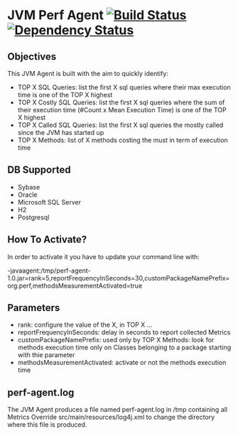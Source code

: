 JVM Perf Agent [![Build Status](https://travis-ci.org/agigleux/perf-agent.svg?branch=master)](https://travis-ci.org/agigleux/perf-agent) [![Dependency Status](https://dependencyci.com/github/agigleux/perf-agent/badge)](https://dependencyci.com/github/agigleux/perf-agent)
==========

## Objectives

This JVM Agent is built with the aim to quickly identify:

* TOP X SQL Queries: list the first X sql queries where their max execution time is one of the TOP X highest
* TOP X Costly SQL Queries: list the first X sql queries where the sum of their execution time (#Count x Mean Execution Time) is one of the TOP X highest
* TOP X Called SQL Queries: list the first X sql queries the mostly called since the JVM has started up
* TOP X Methods: list of X methods costing the must in term of execution time

## DB Supported

* Sybase
* Oracle
* Microsoft SQL Server
* H2
* Postgresql

## How To Activate?

In order to activate it you have to update your command line with:

-javaagent:/tmp/perf-agent-1.0.jar=rank=5,reportFrequencyInSeconds=30,customPackageNamePrefix=org.perf,methodsMeasurementActivated=true

## Parameters
* rank: configure the value of the X, in TOP X ...
* reportFrequencyInSeconds: delay in seconds to report collected Metrics
* customPackageNamePrefix: used only by TOP X Methods: look for methods execution time only on Classes belonging to a package starting with thie parameter
* methodsMeasurementActivated: activate or not the methods execution time

## perf-agent.log

The JVM Agent produces a file named perf-agent.log in /tmp containing all Metrics
Override src/main/resources/log4j.xml to change the directory where this file is produced.